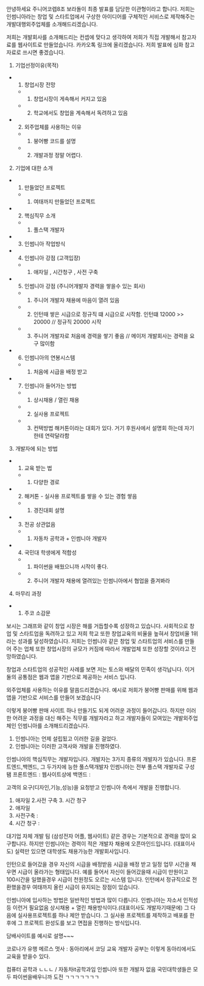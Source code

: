 <!-- 1페이지 : 인썸니아 간략하게 소개 -->
안녕하세요 주니어코렙8조 보라돌이 최종 발표를 담당한 이관형이라고 합니다.
저희는 인썸니아라는 창업 및 스타트업에서 구상한 아이디어를 
구체적인 서비스로 제작해주는 개발대행외주업체를 소개해드리겠습니다.
<!-- 2페이지 : 카카오톡 -->
저희는 개발회사를 소개해드리는 컨셉에 맞다고 생각하여
저희가 직접 개발해서 참고자료를 웹사이트로 만들었습니다.
카카오톡 링크에 올리겠습니다. 저희 발표에 심화 참고자료로 쓰시면 좋겠습니다.
<!-- 3페이지 : 목차를  -->
1. 기업선정이유(목적)
  - 1. 창업시장 전망
    - 1. 창업시장이 게속해서 커지고 있음
    - 2. 학교에서도 창업을 계속해서 독려하고 있음
  - 2. 외주업체를 사용하는 이유
    - 1. 붕어빵 코드를 설명
    - 2. 개발과정 정말 어렵다.

2. 기업에 대한 소개
  - 1. 만들었던 프로젝트
    - 1. 여태까지 만들었던 프로젝트
  - 2. 핵심직무 소개
    - 1. 풀스택 개발자
  - 3. 인썸니아 작업방식
  - 4. 인썸니아 강점 (고객입장)
    - 1. 애자일 , 시간청구 , 사전 구축 
  - 5. 인썸니아 강점 (주니어개발자 경력을 쌓을수 있는 회사)
    - 1. 주니어 개발자 채용에 마음이 열려 있음
    - 2. 인턴때 쌓은 시급으로 정규직 떄 시급으로 시작함.  인턴떄 12000 >> 20000  // 정규직 20000 시작
    - 3. 주니어 개발자로 처음에 경력을 쌓기 좋음  //  메이저 개발회사는 경력을 요구 많이함 
  - 6. 인썸니아의 연봉시스템
    - 1. 처음에 시급을 배정 받고
  - 7. 인썸니아 들어가는 방법
    - 1. 상시채용 / 열린 채용 
    - 2. 실사용 프로젝트 
    - 3. 컨택방법 해커톤이라는 대회가 있다. 거기 후원사에서 설명회 하는데 자기한테 연락달라함

3. 개발자에 되는 방법
  - 1. 교육 받는 법
    - 1. 다양한 경로 
  - 2. 해커톤 - 실사용 프로젝트를 쌓을 수 있는 경험 쌓음
    - 1. 경진대회 설명
  - 3. 전공 상관없음
    - 1. 자동차 공학과 + 인썸니아 개발자
  - 4. 국민대 학생에게 적합성
    - 1. 파이썬을 배웠으니까 시작이 좋다.
    - 2. 주니어 개발자 채용에 열려있는 인썸니아에서 협업을 즐겨봐라

4. 마무리 과정
  - 1. 주코 소감문

<!-- 1. 기업선정의 이유 -->
보시는 그래프와 같이 창업 시장은 해를 거듭할수록 성장하고 있습니다.
사회적으로 창업 및 스타트업을 독려하고 있고
저희 학교 또한 창업교육의 비율을 높혀서
창업비율 1위라는 성과를 달성하였습니다.
저희는 인썸니아 같은 창업 및 스타트업의 서비스를 만들어 주는 업체 또한 창업시장의 규모가 커짐에 따라서 
개발업체 또한 성장할 것이라고 전망하였습니다.

창업과 스타트업의 성공적인 사례를 보면 저는 토스와 배달의 민족이 생각납니다.
이거 둘의 공통점은 웹과 앱을 기반으로 제공하는 서비스 입니다.

<!-- 2. 외주업체를 사용하는 이유  -->
외주업체를 사용하는 이유를 말씀드리겠습니다.
예시로 저희가 붕어빵 판매를 위해 웹과 앱을 기반으로 서비스를 만들어 보겠습니다
<!-- 코드설명 부분 생략
1. 붕어빵 모델 설정
2. 붕어빵 데이터 처리과정
3. 붕어빵 데이터를 눈으로 보여주게 하는 과정
4. 서버돌리기
5. 눈에 보여지는 사이트 -->
이렇게 붕어빵 판매 사이트 하나 만들기도 되게 어려운 과정이 들어갑니다.
하지만 이러한 어려운 과정을 대신 해주는 직무를 개발자라고 하고 
개발자들이 모여있는 개발외주업체인 인썸니아를 소개해드리겠습니다.
<!-- 여태까지 만든 프로젝트 -->
1. 인썸니아는 언제 설립됬고 이러한 길을 걸었다.
2. 인썸니아는 이러한 고객사와 개발을 진행하였다.
<!-- 핵심직무 소개 -->
인썸니아의 핵심직무는 개발자입니다.
개발자는 3가지 종류의 개발자가 있습니다.
프론트엔드,백엔드, 그 두가지에 능한 풀스택개발자
인썸니아는 전부 풀스택 개발자로 구성됌
프론트엔드 : 웹사이트상에 
백엔드 : 
<!-- 인썸니아의 작업방식 -->
고객의 요구(디자인,기능,성능)을 요청받고 인썸니아 측에서 개발을 진행합니다.
<!-- 인썸니아의 장점(고객) -->
1. 애자일 2.사전 구축 3. 시간 청구
1. 애자일
2. 사전구축 :
3. 시간 청구 : 

<!-- 인썸니아의 강점(취준생) -->
대기업 자체 개발 팀 (삼성전자 어플, 웹사이트) 같은 경우는 기본적으로 경력을 많이 요구합니다.
하지만 인썸니아는 경력이 적은 개발자 채용에 오픈마인드입니다. (대표이사도)
실력만 있으면 대학생도 채용가능한 개발회사입니다.

<!-- 인썸니아의 연봉시스템 -->
인턴으로 들어갔을 경우 자신의 시급을 배정받음
시급을 배정 받고 일정 업무 시간을 채우면 시급이 올라가는 형태입니다.
예를 들어서 자신이 들어갔을때 시급이 만원이고
100시간을 일했을경우 시급이 천원정도 오르는 시스템 입니다.
인턴에서 정규직으로 전환했을경우 여태까지 올린 시급이 유지되는 장점이 있습니다.

<!-- 인썸니아에 들어가는 방법 -->
인썸니아에 입사하는 방법은 일반적인 방법과 많이 다릅니다.
인썸니아는 자소서 인적성 등 이런거 필요없음
상시채용 + 열린 채용방식이다.(대표이사도 개발자기때문에)
그 다음에 실사용프로젝트를 하나 제안 받습니다.
그 실사용 프로젝트를 제작하고 배포를 한후에
그 프로젝트 완성도를 보고 면접을 진행하는 방식입니다.
<!-- 실사용 프로제그 -->
담배사이트를 예시로 설명~~~

<!-- 개발자가 되는 법 -->
코로나가 유행
메르스
멋사 : 동아리에서 코딩 교육
개발자 공부는 이렇게 동아리에서도 교육을 받을수 있다.

<!-- 전공 상관 ㄴ -->
컴퓨터 공학과 ㄴㄴㄴ / 자동차it공학과임 
인썸니아 또한 개발자 없음
국민대학생들은 모두 파이썬을배우니까 도전 ㄱㄱㄱㄱㄱㄱㄱ

<!-- 인썸니아 계기 -->



<!-- 소감문 -->

